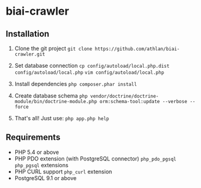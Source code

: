 biai-crawler
============

## Installation

1. Clone the git project
`git clone https://github.com/athlan/biai-crawler.git`

2. Set database connection
`cp config/autoload/local.php.dist config/autoload/local.php`
`vim config/autoload/local.php`

3. Install dependencies
`php composer.phar install`

4. Create database schema
`php vendor/doctrine/doctrine-module/bin/doctrine-module.php orm:schema-tool:update --verbose --force`

5. That's all! Just use:
`php app.php help`


## Requirements
- PHP 5.4 or above
- PHP PDO extension (with PostgreSQL connector) `php_pdo_pgsql` `php_pgsql` extensions
- PHP CURL support `php_curl` extension
- PostgreSQL 9.1 or above
